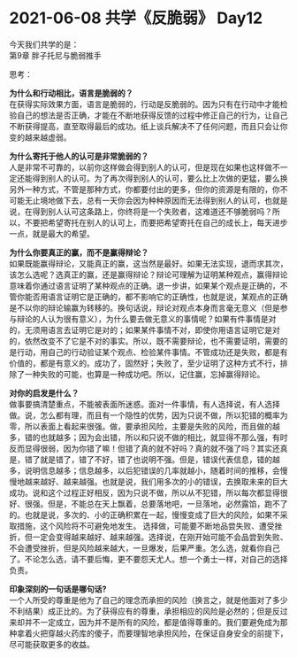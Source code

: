 # 2021-06-08 共学《反脆弱》 Day12
今天我们共学的是：  
第9章 胖子托尼与脆弱推手

思考：

**为什么和⾏动相⽐，语⾔是脆弱的？**  
在获得实际效果方面，语言是脆弱的，行动是反脆弱的。因为只有在行动中才能检验自己的想法是否正确，才能在不断地获得反馈的过程中修正自己的行为，让自己不断获得提高，直至取得最后的成功。纸上谈兵解决不了任何问题，而且只会让你变的越来越虚弱。

**为什么寄托于他⼈的认可是⾮常脆弱的？**  
人是非常不可靠的，以前你这样做会得到别人的认可，但是现在如果也这样做不一定还能得到别人的认可。为了再次得到别人的认可，要么比上次做的更猛，要么换另外一种方式，不管是那种方式，你都要付出的更多，但你的资源是有限的，你不可能无止境地做下去，总有一天你会因为种种原因而无法得到别人的认可，也就是说，在得到别人认可这条路上，你终将是一个失败者，这难道还不够脆弱吗？所以，不要把希望寄托在别人的认可上，而要把希望寄托在自己的成长上，每天进步一点，就是最大的希望。

**为什么你要真正的赢，⽽不是赢得辩论？**  
如果既能赢得辩论，又能真正的赢，这当然是最好。如果无法实现，退而求其次，该怎么选呢？选真正的赢，还是赢得辩论？辩论可理解为证明某种观点，赢得辩论意味着你通过语言证明了某种观点的正确。退一步讲，如果某个观点是正确的，不管你能否用语言证明它是正确的，都不影响它的正确性，也就是说，某观点的正确是不以你的辩论输赢为转移的。换句话说，辩论对观点本身而言毫无意义（但是参与辩论的人认为很有意义），为什么要去做无意义的事情呢？如果有件事情是对的，无须用语言去证明它是对的；如果某件事情不对，即使你用语言证明它是对的，依然改变不了它是不对的事实。所以，既不需要辩论，也不需要证明，需要的是行动，用自己的行动验证某个观点、检验某件事情。不管成功还是失败，都是有价值的，都是有意义的。成功了，固然好；失败了，至少证明了这种方式不行，排除了一种失败的可能，也算是一种成功吧。所以，记住赢，忘掉赢得辩论。

**对你的启发是什么？**  
做事要搞清楚重点，不能被表面所迷惑。面对一件事情，有人选择说，有人选择做。说，怎么都有理，而且有一个隐性的优势，因为只说不做，所以犯错的概率为零，所以表面上看起来很强。做，要承担风险，主要是失败的风险，而且做的越多，错的也就越多；因为会出错，所以和只说不做的相比，就显得不那么强，有时反而显得很弱，因为你错了嘛！但错了真的就不好吗？真的就不强了吗？其实还真是，错了就是错了，错了不好，错了也说明不强。但是，错误代表信息，错的越多，说明信息越多；信息越多，以后犯错误的几率就越小，随着时间的推移，会慢慢地越来越好、越来越强。也就是说，我们用多次的小的错误，去换取未来的巨大成功。说和这个过程正好相反，因为只说不做，所以从不犯错，所以每次都显得很好、很强。但是，不能总在天上飘着，总要落地吧，一旦落地，必然露馅，跑不了的。也就是说，多次的、小的正确积累在一起，慢慢变成了巨大的风险，如果不采取措施，这个风险将不可避免地发生。
选择做，可能要不断地品尝失败、遭受挫折，但一定会变得越来越好、越来越强。选择说，在刚开始可能不会品尝到失败、不会遭受挫折，但是风险越来越大，一旦爆发，后果严重。怎么选，就看你自己了。不论怎么选，请不要后悔，更不要怨天尤人。想一个勇士一样，对自己的选择负责。

**印象深刻的⼀句话是哪句话?**  
一个人所受的尊重是他为了自己的理念而承担的风险（换言之，就是他面对了多少不利结果）成正比的。为了获得应有的尊重，承担相应的风险是必然的；但是反过来却并不一定成立，因为并不是所有的风险，都是值得尊重的。我们要避免成为那种拿着火把穿越火药库的傻子，而要理智地承担风险，在保证自身安全的前提下，尽可能获取更多的收益。


